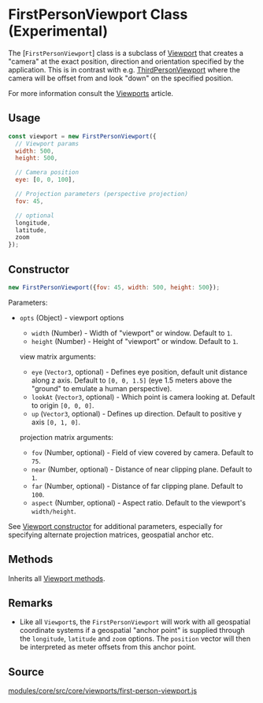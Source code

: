 # FirstPersonViewport Class (Experimental)

The [`FirstPersonViewport`] class is a subclass of [Viewport](/docs/api-reference/viewport.md) that creates a "camera" at the exact position, direction and orientation specified by the application. This is in contrast with e.g. [ThirdPersonViewport](/docs/api-reference/viewport.md) where the camera will be offset from and look "down" on the specified position.

For more information consult the [Viewports](/docs/advanced/viewports.md) article.

## Usage

```js
const viewport = new FirstPersonViewport({
  // Viewport params
  width: 500,
  height: 500,

  // Camera position
  eye: [0, 0, 100],

  // Projection parameters (perspective projection)
  fov: 45,

  // optional
  longitude,
  latitude,
  zoom
});
```


## Constructor

```js
new FirstPersonViewport({fov: 45, width: 500, height: 500});
```

Parameters:

* `opts` (Object) - viewport options
  + `width` (Number) - Width of "viewport" or window. Default to `1`.
  + `height` (Number) - Height of "viewport" or window. Default to `1`.

  view matrix arguments:

  + `eye` (`Vector3`, optional) - Defines eye position, default unit distance along z axis.
    Default to `[0, 0, 1.5]` (eye 1.5 meters above the "ground" to emulate a human perspective).
  + `lookAt` (`Vector3`, optional) - Which point is camera looking at. Default to origin `[0, 0, 0]`.
  + `up` (`Vector3`, optional) - Defines up direction. Default to positive y axis `[0, 1, 0]`.

  projection matrix arguments:

  + `fov` (Number, optional) - Field of view covered by camera. Default to `75`.
  + `near` (Number, optional) - Distance of near clipping plane. Default to `1`.
  + `far` (Number, optional) - Distance of far clipping plane. Default to `100`.
  + `aspect` (Number, optional) - Aspect ratio. Default to the viewport's `width/height`.

See [Viewport constructor](/docs/api-reference/viewport.md#constructor) for additional parameters, especially for specifying alternate projection matrices, geospatial anchor etc.

## Methods

Inherits all [Viewport methods](/docs/api-reference/viewport.md#methods).


## Remarks

* Like all `Viewport`s, the `FirstPersonViewport` will work with all geospatial coordinate systems if a geospatial "anchor point" is supplied through the `longitude`, `latitude` and `zoom` options. The `position` vector will then be interpreted as meter offsets from this anchor point.

## Source

[modules/core/src/core/viewports/first-person-viewport.js](https://github.com/uber/deck.gl/blob/5.2-release/modules/core/src/core/viewports/first-person-viewport.js)
